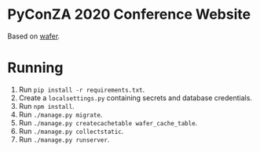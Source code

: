 # PyConZA 2020 Conference Website

Based on [wafer](https://github.com/CTPUG/wafer).

# Running

1. Run `pip install -r requirements.txt`.
1. Create a `localsettings.py` containing secrets and database credentials.
1. Run `npm install`.
1. Run `./manage.py migrate`.
1. Run `./manage.py createcachetable wafer_cache_table`.
1. Run `./manage.py collectstatic`.
1. Run `./manage.py runserver`.
